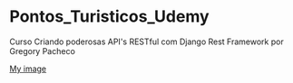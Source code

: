 # Pontos_Turisticos_Udemy
 Curso Criando poderosas API's RESTful com Django Rest Framework
 por Gregory Pacheco


[My image](https://nico-est.github.io/pontos_turisticos_udemy/diagrama.png)

